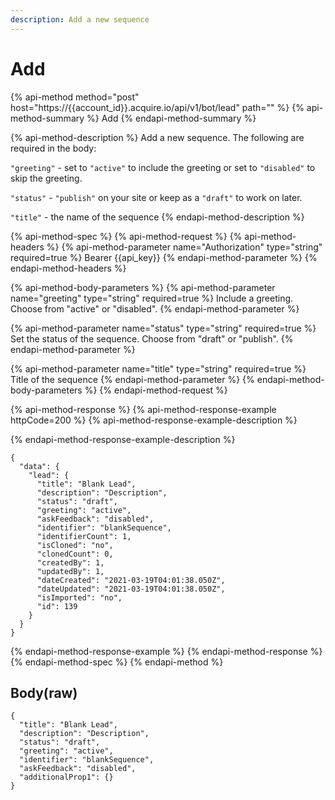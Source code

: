 ```yaml
---
description: Add a new sequence
---
```


# Add

{% api-method method="post" host="https://{{account\_id}}.acquire.io/api/v1/bot/lead" path="" %}
{% api-method-summary %}
Add
{% endapi-method-summary %}

{% api-method-description %}
Add a new sequence. The following are required in the body:   
  
`"greeting"` - set to `"active"` to include the greeting or set to `"disabled"` to skip the greeting.    
  
`"status"` - `"publish"` on your site or keep as a `"draft"` to work on later.   
  
`"title"` - the name of the sequence
{% endapi-method-description %}

{% api-method-spec %}
{% api-method-request %}
{% api-method-headers %}
{% api-method-parameter name="Authorization" type="string" required=true %}
Bearer {{api\_key}}
{% endapi-method-parameter %}
{% endapi-method-headers %}

{% api-method-body-parameters %}
{% api-method-parameter name="greeting" type="string" required=true %}
Include a greeting. Choose from "active" or "disabled".
{% endapi-method-parameter %}

{% api-method-parameter name="status" type="string" required=true %}
Set the status of the sequence. Choose from "draft" or "publish".
{% endapi-method-parameter %}

{% api-method-parameter name="title" type="string" required=true %}
Title of the sequence
{% endapi-method-parameter %}
{% endapi-method-body-parameters %}
{% endapi-method-request %}

{% api-method-response %}
{% api-method-response-example httpCode=200 %}
{% api-method-response-example-description %}

{% endapi-method-response-example-description %}

```
{
  "data": {
    "lead": {
      "title": "Blank Lead",
      "description": "Description",
      "status": "draft",
      "greeting": "active",
      "askFeedback": "disabled",
      "identifier": "blankSequence",
      "identifierCount": 1,
      "isCloned": "no",
      "clonedCount": 0,
      "createdBy": 1,
      "updatedBy": 1,
      "dateCreated": "2021-03-19T04:01:38.050Z",
      "dateUpdated": "2021-03-19T04:01:38.050Z",
      "isImported": "no",
      "id": 139
    }
  }
}

```
{% endapi-method-response-example %}
{% endapi-method-response %}
{% endapi-method-spec %}
{% endapi-method %}

## Body\(raw\)

```text
{
  "title": "Blank Lead",
  "description": "Description",
  "status": "draft",
  "greeting": "active",
  "identifier": "blankSequence",
  "askFeedback": "disabled",
  "additionalProp1": {}
}

```

